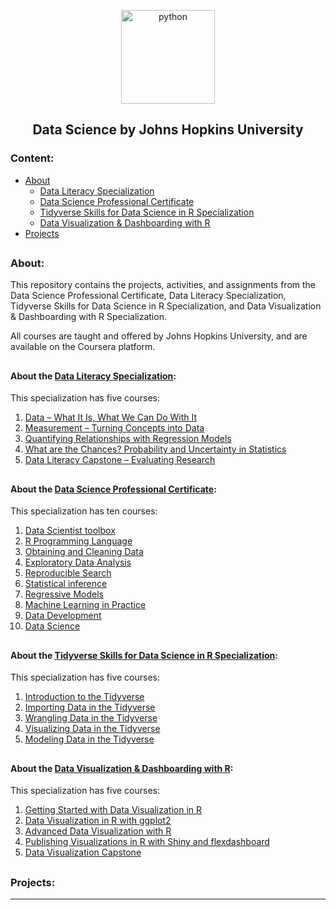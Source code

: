<p align="center">
  <a href="https://github.com/marcoshsq/JHUDataScience">
    <img src="https://github.com/marcoshsq/JHUDataScience/blob/main/data-science-icon.png" alt="python" width="150" height="">
  </a>
</p>
  <h2 align="center">Data Science by Johns Hopkins University</h2>
</div>

### Content:

- [About](https://github.com/marcoshsq/JHUDataScience#about)
  - [Data Literacy Specialization](https://github.com/marcoshsq/JHUDataScience#about-the-data-literacy-specialization)
  - [Data Science Professional Certificate](https://github.com/marcoshsq/JHUDataScience#about-the-data-science-professional-certificate)
  - [Tidyverse Skills for Data Science in R Specialization](https://github.com/marcoshsq/JHUDataScience#about-the-tidyverse-skills-for-data-science-in-r-specialization)
  - [Data Visualization & Dashboarding with R](https://github.com/marcoshsq/JHUDataScience#about-the-data-visualization--dashboarding-with-r)
- [Projects](https://github.com/marcoshsq/JHUDataScience#projects)

## 

### About:

This repository contains the projects, activities, and assignments from the Data Science Professional Certificate, Data Literacy Specialization, Tidyverse Skills for Data Science in R Specialization, and Data Visualization & Dashboarding with R Specialization.

All courses are taught and offered by Johns Hopkins University, and are available on the Coursera platform.

##

#### About the [Data Literacy Specialization](https://www.coursera.org/specializations/data-literacy):

This specialization has five courses:

1. [Data – What It Is, What We Can Do With It](https://www.coursera.org/learn/data-what-it-is-what-can-we-do-with-it?specialization=data-literacy)
2. [Measurement – Turning Concepts into Data](https://www.coursera.org/learn/measurement-turning-concepts-data?specialization=data-literacy)
3. [Quantifying Relationships with Regression Models](https://www.coursera.org/learn/quantifying-relationships-regression-models?specialization=data-literacy)
4. [What are the Chances? Probability and Uncertainty in Statistics](https://www.coursera.org/learn/chances-probability-uncertainty-statistics?specialization=data-literacy)
5. [Data Literacy Capstone – Evaluating Research](https://www.coursera.org/learn/data-literacy-capstone-evaluating-research?specialization=data-literacy)

##

#### About the [Data Science Professional Certificate](https://www.coursera.org/specializations/jhu-data-science):

This specialization has ten courses:

1. [Data Scientist toolbox](https://www.coursera.org/learn/data-scientists-tools?specialization=jhu-data-science)
2. [R Programming Language](https://www.coursera.org/learn/r-programming?specialization=jhu-data-science)
3. [Obtaining and Cleaning Data](https://www.coursera.org/learn/data-cleaning?specialization=jhu-data-science)
4. [Exploratory Data Analysis](https://www.coursera.org/learn/exploratory-data-analysis?specialization=jhu-data-science)
5. [Reproducible Search](https://www.coursera.org/learn/reproducible-research?specialization=jhu-data-science)
6. [Statistical inference](https://www.coursera.org/learn/statistical-inference?specialization=jhu-data-science)
7. [Regressive Models](https://www.coursera.org/learn/regression-models?specialization=jhu-data-science)
8. [Machine Learning in Practice](https://www.coursera.org/learn/practical-machine-learning?specialization=jhu-data-science)
9. [Data Development](https://www.coursera.org/learn/data-products?specialization=jhu-data-science)
10. [Data Science](https://www.coursera.org/learn/data-science-project?specialization=jhu-data-science)

##

#### About the [Tidyverse Skills for Data Science in R Specialization](https://www.coursera.org/specializations/tidyverse-data-science-r):

This specialization has five courses:

1. [Introduction to the Tidyverse](https://www.coursera.org/learn/tidyverse?specialization=tidyverse-data-science-r)
2. [Importing Data in the Tidyverse](https://www.coursera.org/learn/tidyverse-importing-data?specialization=tidyverse-data-science-r)
3. [Wrangling Data in the Tidyverse](https://www.coursera.org/learn/tidyverse-data-wrangling?specialization=tidyverse-data-science-r)
4. [Visualizing Data in the Tidyverse](https://www.coursera.org/learn/tidyverse-visualize-data?specialization=tidyverse-data-science-r)
5. [Modeling Data in the Tidyverse](https://www.coursera.org/learn/tidyverse-modelling-data?specialization=tidyverse-data-science-r)

##

#### About the [Data Visualization & Dashboarding with R](https://www.coursera.org/specializations/jhu-data-visualization-dashboarding-with-r):

This specialization has five courses:

1. [Getting Started with Data Visualization in R](https://www.coursera.org/learn/jhu-getting-started-data-viz-r?specialization=jhu-data-visualization-dashboarding-with-r)
2. [Data Visualization in R with ggplot2](https://www.coursera.org/learn/jhu-data-visualization-r?specialization=jhu-data-visualization-dashboarding-with-r)
3. [Advanced Data Visualization with R](https://www.coursera.org/learn/jhu-advanced-data-visualization-r?specialization=jhu-data-visualization-dashboarding-with-r)
4. [Publishing Visualizations in R with Shiny and flexdashboard](https://www.coursera.org/learn/data-viz-shiny-dashboards?specialization=jhu-data-visualization-dashboarding-with-r)
5. [Data Visualization Capstone](https://www.coursera.org/learn/data-visualization-capstone?specialization=jhu-data-visualization-dashboarding-with-r)

##

### Projects:

---
